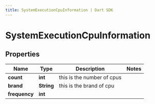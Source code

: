 ```yaml
---
title: SystemExecutionCpuInformation | Dart SDK
---
```


# SystemExecutionCpuInformation

## Properties
Name | Type | Description | Notes
------------ | ------------- | ------------- | -------------
**count** | **int** | this is the number of cpus | 
**brand** | **String** | this is the brand of cpu | 
**frequency** | **int** |  | 


